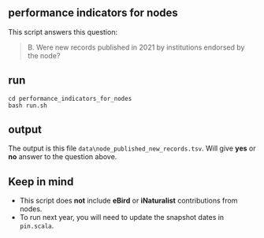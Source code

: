 ## performance indicators for nodes

This script answers this question:

> B. Were new records published in 2021 by institutions endorsed by the node?

##  run 

```
cd performance_indicators_for_nodes
bash run.sh
```

## output

The output is this file `data\node_published_new_records.tsv`. Will give **yes** or **no** answer to the question above. 


## Keep in mind

* This script does **not** include **eBird** or **iNaturalist** contributions from nodes. 
* To run next year, you will need to update the snapshot dates in `pin.scala`.

